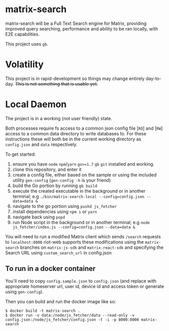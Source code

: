 # matrix-search

matrix-search will be a Full Text Search engine for Matrix, providing improved query searching, performance and ability to be ran locally, with E2E capabilities.

This project uses `gb`.

# Volatility
This project is in rapid-development so things may change entirely day-to-day. ~~This is not something that is usable yet.~~

# Local Daemon
The project is in a working (not user friendly) state.

Both processes require fs access to a common json config file [`RO`]
and [`RW`] access to a common data directory to write databases to.
For these instructions these will both be in the current working directory
as `config.json` and `data` respectively.

To get started:
1. ensure you have `node` `npm`/`yarn` `go>=1.7` `gb` `git` installed and working.
1. clone this repository, and enter it
1. create a config file, either based on the sample or using the included utility `gen-config` (`gen-config -h` is your friend)
1. build the Go portion by running `gb build`
1. execute the created executable in the background or in another terminal; e.g `./bin/matrix-search-local --config=config.json --data=data &`
1. navigate to the go portion using `pushd js_fetcher`
1. install dependencies using `npm i` or `yarn`
1. navigate back using `popd`
1. run Node script in the background or in another terminal; e.g `node js_fetcher/index.js --config=config.json --data=data &`

You will need to run a modified Matrix client which sends `/search` requests to `localhost:8000` 
riot-web supports these modifications using the `matrix-search` branches on `matrix-js-sdk` and `matrix-react-sdk` and specifying the Search URL using `custom_search_url` in config.json

## To run in a docker container

You'll need to copy `config.sample.json` to `config.json` (and replace with
appropriate homeserver url, user id, device id and access token or generate
using `gen-config`).

Then you can build and run the docker image like so:

```
$ docker build -t matrix-search .
$ docker run -v data:/node/js_fetcher/data --read-only -v config.json:/node/js_fetcher/config.json -t -i -p 8000:8000 matrix-search
```
